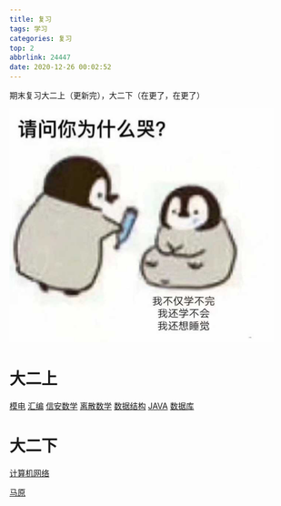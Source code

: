 ```yaml
---
title: 复习
tags: 学习
categories: 复习
top: 2
abbrlink: 24447
date: 2020-12-26 00:02:52
---
```


期末复习大二上（更新完），大二下（在更了，在更了）

![image-20210106101517939](复习/image-20210106101517939.png)

<!-- more -->

# 大二上

<a href="/2021/04/17/模电/">模电</a>
<a href="/2021/04/17/汇编/">汇编</a>
<a href="/2021/04/17/信安数学/">信安数学</a>
<a href="/2021/04/17/离散数学/">离散数学</a>
<a href="/2021/04/17/数据结构/">数据结构</a>
<a href="/2021/04/17/JAVA/">JAVA</a>
<a href="/2021/04/17/数据库/">数据库</a>



# 大二下

<div id="binft"></div>
<script>
//<a href="/2021/04/19/计算机网络/">计算机网络</a>
//<a href="/2021/04/19/计算机组成原理/">计算机组成原理</a>
//<a href="/2021/04/19/概率论/">概率论</a>
//<a href="/2021/04/19/密码学/">密码学</a>
//<a href="/2021/04/19/数电/">数电</a>
//<a href="/2021/04/19/PHP/">PHP</a>
//<a href="/2021/04/19/病毒原理/">病毒原理</a>
//<a href="/2021/04/19/网络攻击与防御/">网络攻击与防御</a>
var binft = function (r) {
 function t() {
   return b[Math.floor(Math.random() * b.length)]
 }  
 function e() {
   return String.fromCharCode(94 * Math.random() + 33)
 }
 function n(r) {
   for (var n = document.createDocumentFragment(), i = 0; r > i; i++) {
     var l = document.createElement("span");
     l.textContent = e(), l.style.color = t(), n.appendChild(l)
   }
   return n
 }
 function i() {
   var t = o[c.skillI];
   c.step ? c.step-- : (c.step = g, c.prefixP < l.length ? (c.prefixP >= 0 && (c.text += l[c.prefixP]), c.prefixP++) : "forward" === c.direction ? c.skillP < t.length ? (c.text += t[c.skillP], c.skillP++) : c.delay ? c.delay-- : (c.direction = "backward", c.delay = a) : c.skillP > 0 ? (c.text = c.text.slice(0, -1), c.skillP--) : (c.skillI = (c.skillI + 1) % o.length, c.direction = "forward")), r.textContent = c.text, r.appendChild(n(c.prefixP < l.length ? Math.min(s, s + c.prefixP) : Math.min(s, t.length - c.skillP))), setTimeout(i, d)
 }
 var l = "",
 o = ["青青陵上柏，磊磊涧中石。", "人生天地间，忽如远行客。","斗酒相娱乐，聊厚不为薄。", "驱车策驽马，游戏宛与洛。","洛中何郁郁，冠带自相索。","长衢罗夹巷，王侯多第宅。","两宫遥相望，双阙百余尺。","极宴娱心意，戚戚何所迫？"].map(function (r) {
 return r + ""
 }),
 a = 2,
 g = 1,
 s = 5,
 d = 75,
 b = ["rgb(110,64,170)", "rgb(150,61,179)", "rgb(191,60,175)", "rgb(228,65,157)", "rgb(254,75,131)", "rgb(255,94,99)", "rgb(255,120,71)", "rgb(251,150,51)", "rgb(226,183,47)", "rgb(198,214,60)", "rgb(175,240,91)", "rgb(127,246,88)", "rgb(82,246,103)", "rgb(48,239,130)", "rgb(29,223,163)", "rgb(26,199,194)", "rgb(35,171,216)", "rgb(54,140,225)", "rgb(76,110,219)", "rgb(96,84,200)"],
 c = {
   text: "",
   prefixP: -s,
   skillI: 0,
   skillP: 0,
   direction: "forward",
   delay: a,
   step: g
 };
 i()
 };
 binft(document.getElementById('binft'));
</script>
<a href="/2021/04/19/计算机网络/">计算机网络</a>

<a href="/2021/04/19/马原/">马原</a>